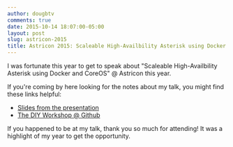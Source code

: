 ```yaml
---
author: dougbtv
comments: true
date: 2015-10-14 18:07:00-05:00
layout: post
slug: astricon-2015
title: Astricon 2015: Scaleable High-Availbility Asterisk using Docker and CoreOS
---
```


I was fortunate this year to get to speak about "Scaleable High-Availbility Asterisk using Docker and CoreOS" @ Astricon this year. 

If you're coming by here looking for the notes about my talk, you might find these links helpful:

* [Slides from the presentation](http://astricon.dougbtv.com/)
* [The DIY Workshop @ Github](https://github.com/dougbtv/docker-asterisk/tree/master/high-availability)

If you happened to be at my talk, thank you so much for attending! It was a highlight of my year to get the opportunity.